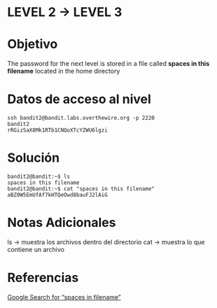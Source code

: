 # LEVEL 2 → LEVEL 3

# Objetivo
The password for the next level is stored in a file called **spaces in this filename** located in the home directory
# Datos de acceso al nivel
```
ssh bandit2@bandit.labs.overthewire.org -p 2220
bandit2
rRGizSaX8Mk1RTb1CNQoXTcYZWU6lgzi
```
# Solución
```
bandit2@bandit:~$ ls
spaces in this filename
bandit2@bandit:~$ cat "spaces in this filename"
aBZ0W5EmUfAf7kHTQeOwd8bauFJ2lAiG
```
# Notas Adicionales
ls → muestra los archivos dentro del directorio
cat → muestra lo que contiene un archivo
# Referencias
[Google Search for “spaces in filename”](https://www.google.com/search?q=spaces+in+filename)